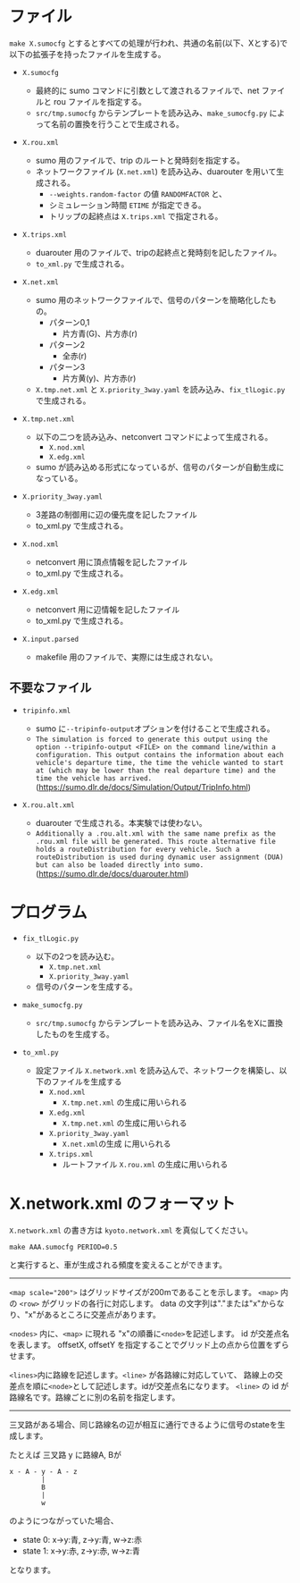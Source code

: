 # ファイル

`make X.sumocfg` とするとすべての処理が行われ、共通の名前(以下、Xとする)で以下の拡張子を持ったファイルを生成する。

- `X.sumocfg`
    - 最終的に sumo コマンドに引数として渡されるファイルで、net ファイルと rou ファイルを指定する。
    - `src/tmp.sumocfg` からテンプレートを読み込み、`make_sumocfg.py` によって名前の置換を行うことで生成される。

- `X.rou.xml`
    - sumo 用のファイルで、trip のルートと発時刻を指定する。
    - ネットワークファイル (`X.net.xml`) を読み込み、duarouter を用いて生成される。
        - `--weights.random-factor` の値 `RANDOMFACTOR` と、
        - シミュレーション時間 `ETIME` が指定できる。
        - トリップの起終点は `X.trips.xml` で指定される。

- `X.trips.xml`
    - duarouter 用のファイルで、tripの起終点と発時刻を記したファイル。
    - `to_xml.py` で生成される。

- `X.net.xml`
    - sumo 用のネットワークファイルで、信号のパターンを簡略化したもの。
        - パターン0,1
            - 片方青(G)、片方赤(r)
        - パターン2
            - 全赤(r)
        - パターン3
            - 片方黄(y)、片方赤(r)
    - `X.tmp.net.xml` と `X.priority_3way.yaml` を読み込み、`fix_tlLogic.py`で生成される。

- `X.tmp.net.xml`
    - 以下の二つを読み込み、netconvert コマンドによって生成される。
        - `X.nod.xml`
        - `X.edg.xml`
    - sumo が読み込める形式になっているが、信号のパターンが自動生成になっている。

- `X.priority_3way.yaml`
    - 3差路の制御用に辺の優先度を記したファイル
    - to_xml.py で生成される。

- `X.nod.xml`
    - netconvert 用に頂点情報を記したファイル
    - to_xml.py で生成される。
- `X.edg.xml`
    - netconvert 用に辺情報を記したファイル
    - to_xml.py で生成される。

- `X.input.parsed`
    - makefile 用のファイルで、実際には生成されない。

## 不要なファイル

- `tripinfo.xml`
    - sumo に`--tripinfo-output`オプションを付けることで生成される。
    - `The simulation is forced to generate this output using the option --tripinfo-output <FILE> on the command line/within a configuration. This output contains the information about each vehicle's departure time, the time the vehicle wanted to start at (which may be lower than the real departure time) and the time the vehicle has arrived. ` (https://sumo.dlr.de/docs/Simulation/Output/TripInfo.html)

- `X.rou.alt.xml`
    - duarouter で生成される。本実験では使わない。
    - `Additionally a .rou.alt.xml with the same name prefix as the .rou.xml file will be generated. This route alternative file holds a routeDistribution for every vehicle. Such a routeDistribution is used during dynamic user assignment (DUA) but can also be loaded directly into sumo.` (https://sumo.dlr.de/docs/duarouter.html)


# プログラム

- `fix_tlLogic.py`
    - 以下の2つを読み込む。
        - `X.tmp.net.xml` 
        - `X.priority_3way.yaml`
    - 信号のパターンを生成する。
    
- `make_sumocfg.py`
  - `src/tmp.sumocfg` からテンプレートを読み込み、ファイル名をXに置換したものを生成する。

- `to_xml.py`
    - 設定ファイル `X.network.xml` を読み込んで、ネットワークを構築し、以下のファイルを生成する
        - `X.nod.xml`
            - `X.tmp.net.xml` の生成に用いられる
        - `X.edg.xml`
            - `X.tmp.net.xml` の生成に用いられる
        - `X.priority_3way.yaml`
            - `X.net.xml`の生成 に用いられる
        - `X.trips.xml`
            - ルートファイル `X.rou.xml` の生成に用いられる

# X.network.xml のフォーマット

`X.network.xml` の書き方は `kyoto.network.xml` を真似してください。

```
make AAA.sumocfg PERIOD=0.5
```

と実行すると、車が生成される頻度を変えることができます。

----

`<map scale="200">` はグリッドサイズが200mであることを示します。
`<map>` 内の `<row>` がグリッドの各行に対応します。
data の文字列は"."または"x"からなり、"x"があるところに交差点があります。

`<nodes>` 内に、`<map>` に現れる "x"の順番に`<node>`を記述します。
id が交差点名を表します。
offsetX, offsetY を指定することでグリッド上の点から位置をずらせます。

`<lines>`内に路線を記述します。`<line>` が各路線に対応していて、
路線上の交差点を順に`<node>`として記述します。idが交差点名になります。
`<line>` の id が路線名です。路線ごとに別の名前を指定します。

----

三叉路がある場合、同じ路線名の辺が相互に通行できるように信号のstateを生成します。

たとえば 三叉路 y に路線A, Bが 

```
x - A - y - A - z
        |
        B
        |
        w
```

のようにつながっていた場合、
- state 0: x->y:青, z->y:青, w->z:赤
- state 1: x->y:赤, z->y:赤, w->z:青

となります。
